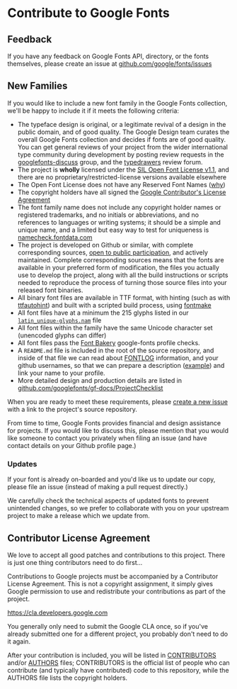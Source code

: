 # Contribute to Google Fonts

## Feedback

If you have any feedback on Google Fonts API, directory, or the fonts themselves, please create an issue at [github.com/google/fonts/issues](http://github.com/google/fonts/issues)

## New Families

If you would like to include a new font family in the Google Fonts collection, we'll be happy to include it if it meets the following criteria:

* The typeface design is original, or a legitimate revival of a design in the public domain, and of good quality. The Google Design team curates the overall Google Fonts collection and decides if fonts are of good quality. You can get general reviews of your project from the wider international type community during development by posting review requests in the [googlefonts-discuss](https://groups.google.com/forum/#!forum/googlefonts-discuss) group, and the [typedrawers](http://typedrawers.com/categories/critiques%E2%80%94type-design) review forum.  
* The project is **wholly** licensed under the [SIL Open Font License v1.1](http://scripts.sil.org/OFL), and there are no proprietary/restricted-license versions available elsewhere
* The Open Font License does not have any Reserved Font Names ([why](https://github.com/simoncozens/silson/issues/1))
* The copyright holders have all signed the [Google Contributor's License Agreement](https://cla.developers.google.com)
* The font family name does not include any copyright holder names or registered trademarks, and no initials or abbreviations, and no references to languages or writing systems; it should be a simple and unique name, and a limited but easy way to test for uniqueness is [namecheck.fontdata.com](https://namecheck.fontdata.com)  
* The project is developed on Github or similar, with complete corresponding sources, [open to public participation](http://producingoss.com), and actively maintained. Complete corresponding sources means that the fonts are available in your preferred form of modification, the files you actually use to develop the project, along with all the build instructions or scripts needed to  reproduce the process of turning those source files into your released font binaries.  
* All binary font files are available in TTF format, with hinting (such as with [ttfautohint](http://www.freetype.org/ttfautohint/)) and built with a scripted build process, using [fontmake](https://github.com/googlefonts/fontmake)
* All font files have at a minimum the 215 glyphs listed in our [`latin_unique-glyphs.nam`](https://github.com/googlefonts/gftools/blob/master/Lib/gftools/encodings/latin_unique-glyphs.nam) file  
* All font files within the family have the same Unicode character set (unencoded glyphs can differ)  
* All font files pass the [Font Bakery](https://github.com/googlefonts/fontbakery) google-fonts profile checks.
* A `README.md` file is included in the root of the source repository, and inside of that file we can read about [FONTLOG](http://scripts.sil.org/cms/scripts/page.php?site_id=nrsi&id=ofl-faq_web#43cecb44) information, and your github usernames, so that we can prepare a description ([example](https://github.com/google/fonts/blob/master/ofl/poppins/DESCRIPTION.en_us.html)) and link your name to your profile.  
* More detailed design and production details are listed in [github.com/googlefonts/gf-docs/ProjectChecklist](https://github.com/googlefonts/gf-docs/tree/master/ProjectChecklist)  

When you are ready to meet these requirements, please [create a new issue](https://github.com/google/fonts/issues) with a link to the project's source repository.

From time to time, Google Fonts provides financial and design assistance for projects. 
If you would like to discuss this, please mention that you would like someone to contact you privately when filing an issue (and have contact details on your Github profile page.)

### Updates

If your font is already on-boarded and you'd like us to update our copy, please file an issue (instead of making a pull request directly.)

We carefully check the technical aspects of updated fonts to prevent unintended changes, so we prefer to collaborate with you on your upstream project to make a release which we update from. 

## Contributor License Agreement

We love to accept all good patches and contributions to this project. 
There is just one thing contributors need to do first...

Contributions to Google projects must be accompanied by a Contributor License Agreement. 
This is not a copyright assignment, it simply gives Google permission to use and redistribute your contributions as part of the project.

<https://cla.developers.google.com>

You generally only need to submit the Google CLA once, so if you've already submitted one for a different project, you probably don't need to do it again.

After your contribution is included, you will be listed in [CONTRIBUTORS](CONTRIBUTORS) and/or [AUTHORS](AUTHORS) files; 
CONTRIBUTORS is the official list of people who can contribute (and typically have contributed) code to this repository, while the AUTHORS file lists the copyright holders.

